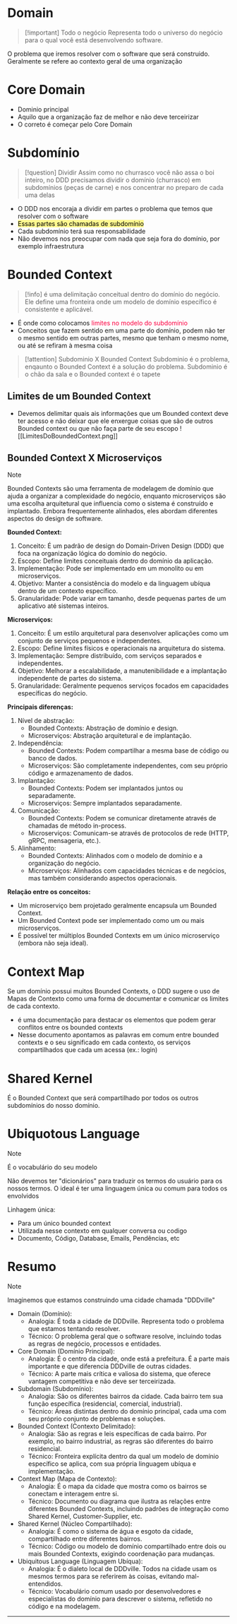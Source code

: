 # Domain
> [!important] Todo o negócio
> Representa todo o universo do negócio para o qual você está desenvolvendo software.

O problema que iremos resolver com o software que será construido. Geralmente se refere ao contexto geral de uma organização

# Core Domain
- Dominio principal
- Aquilo que a organização faz de melhor e não deve terceirizar
- O correto é começar pelo Core Domain


# Subdomínio

> [!question] Dividir
> Assim como no churrasco você não assa o boi inteiro, no DDD precisamos dividir o domínio (churrasco) em subdomínios (peças de carne) e nos concentrar no preparo de cada uma delas
- O DDD nos encoraja a dividir em partes o problema que temos que resolver com o software
- <mark style="background-color: #fff88f; color: black">Essas partes são chamadas de subdomínio</mark>
- Cada subdomínio terá sua responsabilidade
- Não devemos nos preocupar com nada que seja fora do domínio, por exemplo infraestrutura


# Bounded Context
> [!info] 
> é uma delimitação conceitual dentro do domínio do negócio. Ele define uma fronteira onde um modelo de domínio específico é consistente e aplicável.

- É onde como colocamos <span style="color:rgb(254, 0, 65)">limites no modelo do subdomínio</span>
- Conceitos que fazem sentido em uma parte do domínio, podem não ter o mesmo sentido em outras partes, mesmo que tenham o mesmo nome, ou até se refiram à mesma coisa
> [!attention] Subdominio X Bounded Context
> Subdominio é o problema, enqaunto o Bounded Context é a solução do problema.
> Subdominio é o chão da sala e o Bounded context é o tapete

## Limites de um Bounded Context
- Devemos  delimitar quais ais informações que um Bounded context deve ter acesso e não deixar que ele enxergue coisas que são de outros Bounded context ou que não faça parte de seu escopo
![[LimitesDoBoundedContext.png]]

## Bounded Context X Microserviços
> [!NOTE]
> Bounded Contexts são uma ferramenta de modelagem de domínio que ajuda a organizar a complexidade do negócio, enquanto microserviços são uma escolha arquitetural que influencia como o sistema é construído e implantado. Embora frequentemente alinhados, eles abordam diferentes aspectos do design de software.

**Bounded Context:**

1. Conceito: É um padrão de design do Domain-Driven Design (DDD) que foca na organização lógica do domínio do negócio.
2. Escopo: Define limites conceituais dentro do domínio da aplicação.
3. Implementação: Pode ser implementado em um monolito ou em microserviços.
4. Objetivo: Manter a consistência do modelo e da linguagem ubíqua dentro de um contexto específico.
5. Granularidade: Pode variar em tamanho, desde pequenas partes de um aplicativo até sistemas inteiros.

**Microserviços:**

1. Conceito: É um estilo arquitetural para desenvolver aplicações como um conjunto de serviços pequenos e independentes.
2. Escopo: Define limites físicos e operacionais na arquitetura do sistema.
3. Implementação: Sempre distribuído, com serviços separados e independentes.
4. Objetivo: Melhorar a escalabilidade, a manutenibilidade e a implantação independente de partes do sistema.
5. Granularidade: Geralmente pequenos serviços focados em capacidades específicas do negócio.

**Principais diferenças:**

1. Nível de abstração:
    - Bounded Contexts: Abstração de domínio e design.
    - Microserviços: Abstração arquitetural e de implantação.
2. Independência:
    - Bounded Contexts: Podem compartilhar a mesma base de código ou banco de dados.
    - Microserviços: São completamente independentes, com seu próprio código e armazenamento de dados.
3. Implantação:
    - Bounded Contexts: Podem ser implantados juntos ou separadamente.
    - Microserviços: Sempre implantados separadamente.
4. Comunicação:
    - Bounded Contexts: Podem se comunicar diretamente através de chamadas de método in-process.
    - Microserviços: Comunicam-se através de protocolos de rede (HTTP, gRPC, mensageria, etc.).
5. Alinhamento:
    - Bounded Contexts: Alinhados com o modelo de domínio e a organização do negócio.
    - Microserviços: Alinhados com capacidades técnicas e de negócios, mas também considerando aspectos operacionais.

**Relação entre os conceitos:**
- Um microserviço bem projetado geralmente encapsula um Bounded Context.
- Um Bounded Context pode ser implementado como um ou mais microserviços.
- É possível ter múltiplos Bounded Contexts em um único microserviço (embora não seja ideal).


# Context Map
Se um domínio possui muitos Bounded Contexts, o DDD sugere o uso de Mapas de Contexto como uma forma de documentar e comunicar os limites de cada contexto.
- é uma documentação para destacar os elementos que podem gerar conflitos entre os bounded contexts
- Nesse documento apontamos as palavras em comum entre bounded contexts e o seu significado em cada contexto, os serviços compartilhados que cada um acessa (ex.: login)

# Shared Kernel
É o Bounded Context que será compartilhado por todos os outros subdomínios do nosso domínio.

# Ubiquotous Language
> [!NOTE]
> É o vocabulário do seu modelo

Não devemos ter "dicionários" para traduzir os termos do usuário para os nossos termos.
O ideal é ter uma linguagem única ou comum para todos os envolvidos

Linhagem única:
- Para um único bounded context
- Utilizada nesse contexto em qualquer conversa ou codigo
- Documento, Código, Database, Emails, Pendências, etc


# Resumo
> [!NOTE]
> Imaginemos que estamos construindo uma cidade chamada "DDDville"
> 
- Domain (Domínio):
    - Analogia: É toda a cidade de DDDville. Representa todo o problema que estamos tentando resolver.
    - Técnico: O problema geral que o software resolve, incluindo todas as regras de negócio, processos e entidades.
- Core Domain (Domínio Principal):
    - Analogia: É o centro da cidade, onde está a prefeitura. É a parte mais importante e que diferencia DDDville de outras cidades.
    - Técnico: A parte mais crítica e valiosa do sistema, que oferece vantagem competitiva e não deve ser terceirizada.
- Subdomain (Subdomínio):
    - Analogia: São os diferentes bairros da cidade. Cada bairro tem sua função específica (residencial, comercial, industrial).
    - Técnico: Áreas distintas dentro do domínio principal, cada uma com seu próprio conjunto de problemas e soluções.
- Bounded Context (Contexto Delimitado):
    - Analogia: São as regras e leis específicas de cada bairro. Por exemplo, no bairro industrial, as regras são diferentes do bairro residencial.
    - Técnico: Fronteira explícita dentro da qual um modelo de domínio específico se aplica, com sua própria linguagem ubíqua e implementação.
- Context Map (Mapa de Contexto):
    - Analogia: É o mapa da cidade que mostra como os bairros se conectam e interagem entre si.
    - Técnico: Documento ou diagrama que ilustra as relações entre diferentes Bounded Contexts, incluindo padrões de integração como Shared Kernel, Customer-Supplier, etc.
- Shared Kernel (Núcleo Compartilhado):
    - Analogia: É como o sistema de água e esgoto da cidade, compartilhado entre diferentes bairros.
    - Técnico: Código ou modelo de domínio compartilhado entre dois ou mais Bounded Contexts, exigindo coordenação para mudanças.
- Ubiquitous Language (Linguagem Ubíqua):
    - Analogia: É o dialeto local de DDDville. Todos na cidade usam os mesmos termos para se referirem às coisas, evitando mal-entendidos.
    - Técnico: Vocabulário comum usado por desenvolvedores e especialistas do domínio para descrever o sistema, refletido no código e na modelagem.

----
